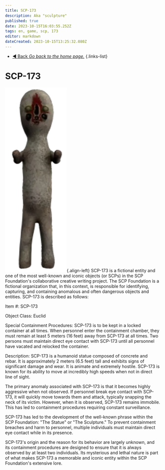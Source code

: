 ```yaml
---
title: SCP-173
description: Aka "sculpture"
published: true
date: 2023-10-15T16:03:55.252Z
tags: en, game, scp, 173
editor: markdown
dateCreated: 2023-10-15T13:25:32.080Z
---
```


- [:arrow_backward: Back *Go back to the home page.*](/en/home)
{.links-list}

# SCP-173
![173.png](/images/roles/173.png){.align-left}
SCP-173 is a fictional entity and one of the most well-known and iconic objects (or SCPs) in the SCP Foundation's collaborative creative writing project. The SCP Foundation is a fictional organization that, in this context, is responsible for identifying, capturing, and containing anomalous and often dangerous objects and entities.
SCP-173 is described as follows:

Item #: SCP-173

Object Class: Euclid

Special Containment Procedures:
SCP-173 is to be kept in a locked container at all times. When personnel enter the containment chamber, they must remain at least 5 meters (16 feet) away from SCP-173 at all times. Two persons must maintain direct eye contact with SCP-173 until all personnel have vacated and relocked the container.

Description:
SCP-173 is a humanoid statue composed of concrete and rebar. It is approximately 2 meters (6.5 feet) tall and exhibits signs of significant damage and wear. It is animate and extremely hostile. SCP-173 is known for its ability to move at incredibly high speeds when not in direct line of sight.

The primary anomaly associated with SCP-173 is that it becomes highly aggressive when not observed. If personnel break eye contact with SCP-173, it will quickly move towards them and attack, typically snapping the neck of its victim. However, when it is observed, SCP-173 remains immobile. This has led to containment procedures requiring constant surveillance.

SCP-173 has led to the development of the well-known phrase within the SCP Foundation: "The Statue" or "The Sculpture." To prevent containment breaches and harm to personnel, multiple individuals must maintain direct eye contact while in its presence.

SCP-173's origin and the reason for its behavior are largely unknown, and its containment procedures are designed to ensure that it is always observed by at least two individuals. Its mysterious and lethal nature is part of what makes SCP-173 a memorable and iconic entity within the SCP Foundation's extensive lore.